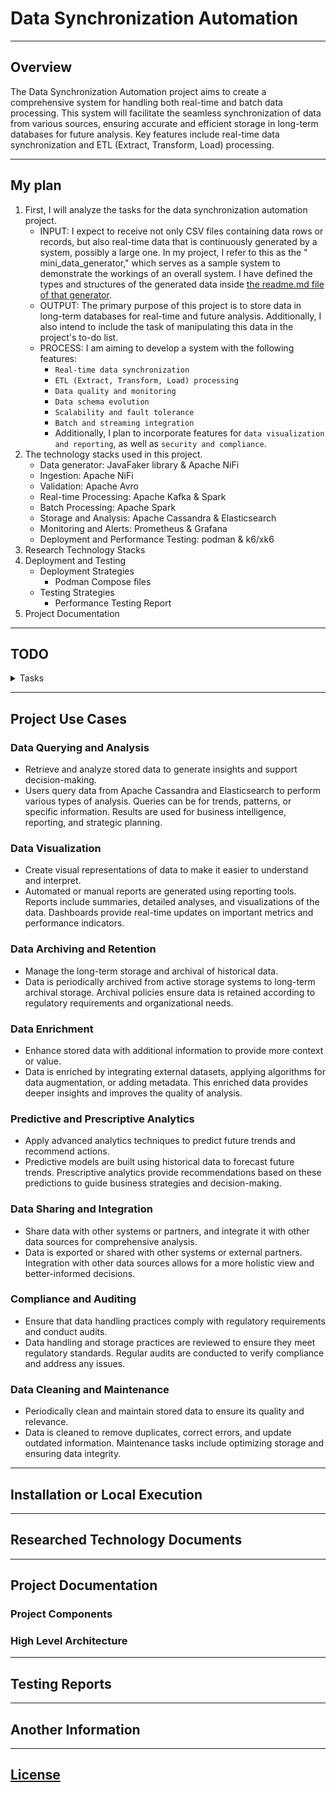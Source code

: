 # Data Synchronization Automation

---

## Overview

The Data Synchronization Automation project aims to create a comprehensive system for handling both real-time and batch
data processing. This system will facilitate the seamless synchronization of data from various sources, ensuring
accurate and efficient storage in long-term databases for future analysis. Key features include real-time data
synchronization and ETL (Extract, Transform, Load) processing.

---

## My plan

1. First, I will analyze the tasks for the data synchronization automation project.
    - INPUT: I expect to receive not only CSV files containing data rows or records, but also real-time data that is
      continuously generated by a system, possibly a large one. In my project, I refer to this as the "
      mini_data_generator," which serves as a sample system to demonstrate the workings of an overall system. I have
      defined the types and structures of the generated data
      inside [the readme.md file of that generator](./mini_data_generator/readme.md).
    - OUTPUT: The primary purpose of this project is to store data in long-term databases for real-time and future
      analysis. Additionally, I also intend to include the task of manipulating this data in the project's to-do list.
    - PROCESS: I am aiming to develop a system with the following features:
        - `Real-time data synchronization`
        - `ETL (Extract, Transform, Load) processing`
        - `Data quality and monitoring`
        - `Data schema evolution`
        - `Scalability and fault tolerance`
        - `Batch and streaming integration`
        - Additionally, I plan to incorporate features for `data visualization and reporting`, as well as
          `security and compliance`.
2. The technology stacks used in this project.
    - Data generator: JavaFaker library & Apache NiFi
    - Ingestion: Apache NiFi
    - Validation: Apache Avro
    - Real-time Processing: Apache Kafka & Spark
    - Batch Processing: Apache Spark
    - Storage and Analysis: Apache Cassandra & Elasticsearch
    - Monitoring and Alerts: Prometheus & Grafana
    - Deployment and Performance Testing: podman & k6/xk6
3. Research Technology Stacks
4. Deployment and Testing
    - Deployment Strategies
        - Podman Compose files
    - Testing Strategies
        - Performance Testing Report
5. Project Documentation

---

## TODO

<details>
 <summary>Tasks</summary>

- [x] `dsa-000`: Init Project with readme, module & folder structures, etc.
- [ ] `dsa-001`: Readme & Document Update job
- [ ] `dsa-002`: Data Generator Design
- [ ] `dsa-003`: Data Synchronization Deign
- [ ] `dsa-004`: Data Check Design

</details>



---

## Project Use Cases

### Data Querying and Analysis

- Retrieve and analyze stored data to generate insights and support decision-making.
- Users query data from Apache Cassandra and Elasticsearch to perform various types of analysis. Queries can be for
  trends, patterns, or specific information. Results are used for business intelligence, reporting, and strategic
  planning.

### Data Visualization

- Create visual representations of data to make it easier to understand and interpret.
- Automated or manual reports are generated using reporting tools. Reports include summaries, detailed analyses, and
  visualizations of the data. Dashboards provide real-time updates on important metrics and performance indicators.

### Data Archiving and Retention

- Manage the long-term storage and archival of historical data.
- Data is periodically archived from active storage systems to long-term archival storage. Archival policies ensure data
  is retained according to regulatory requirements and organizational needs.

### Data Enrichment

- Enhance stored data with additional information to provide more context or value.
- Data is enriched by integrating external datasets, applying algorithms for data augmentation, or adding metadata. This
  enriched data provides deeper insights and improves the quality of analysis.

### Predictive and Prescriptive Analytics

- Apply advanced analytics techniques to predict future trends and recommend actions.
- Predictive models are built using historical data to forecast future trends. Prescriptive analytics provide
  recommendations based on these predictions to guide business strategies and decision-making.

### Data Sharing and Integration

- Share data with other systems or partners, and integrate it with other data sources for comprehensive analysis.
- Data is exported or shared with other systems or external partners. Integration with other data sources allows for a
  more holistic view and better-informed decisions.

### Compliance and Auditing

- Ensure that data handling practices comply with regulatory requirements and conduct audits.
- Data handling and storage practices are reviewed to ensure they meet regulatory standards. Regular audits are
  conducted to verify compliance and address any issues.

### Data Cleaning and Maintenance

- Periodically clean and maintain stored data to ensure its quality and relevance.
- Data is cleaned to remove duplicates, correct errors, and update outdated information. Maintenance tasks include
  optimizing storage and ensuring data integrity.

---

## Installation or Local Execution

---

## Researched Technology Documents

---

## Project Documentation

### Project Components

### High Level Architecture

---

## Testing Reports

---

## Another Information

---

## [License](LICENSE)


